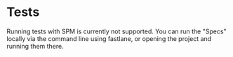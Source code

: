 # Tests

Running tests with SPM is currently not supported.  You can run the "Specs" locally via the command line using fastlane, or opening the project and running them there.
